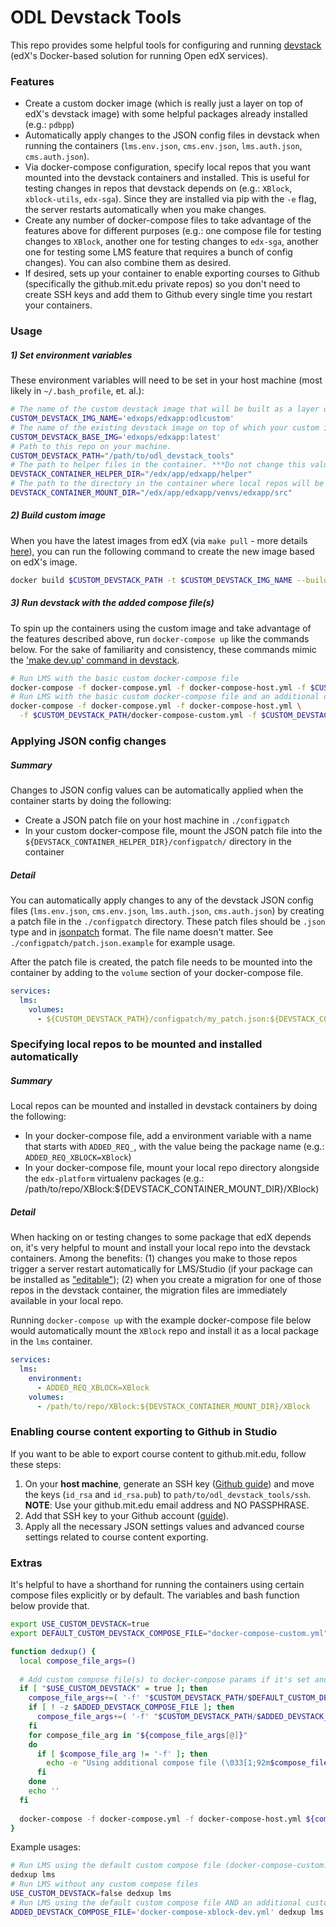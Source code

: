 # ODL Devstack Tools

This repo provides some helpful tools for configuring and running [devstack](https://github.com/edx/devstack) (edX's Docker-based solution for running Open edX services).

### Features

- Create a custom docker image (which is really just a layer on top of edX's 
  devstack image) with some helpful packages already installed (e.g.: `pdbpp`)
- Automatically apply changes to the JSON config files in devstack when running the containers
  (`lms.env.json`, `cms.env.json`, `lms.auth.json`, `cms.auth.json`).
- Via docker-compose configuration, specify local repos that you want mounted 
  into the devstack containers and installed. 
  This is useful for testing changes in repos that devstack depends on (e.g.: `XBlock`, 
  `xblock-utils`, `edx-sga`). Since they are installed via pip with the `-e` flag, the 
  server restarts automatically when you make changes.
- Create any number of docker-compose files to take advantage of the features above for different
  purposes (e.g.: one compose file for testing changes to `XBlock`, another one for testing changes to `edx-sga`, 
  another one for testing some LMS feature that requires a bunch of config changes). You can also combine them as 
  desired.
- If desired, sets up your container to enable exporting courses to Github (specifically the 
  github.mit.edu private repos) so you don't need to create SSH keys and add them to Github
  every single time you restart your containers. 
 

### Usage

##### 1) Set environment variables
 
These environment variables will need to be set in your host machine (most likely in `~/.bash_profile`, et. al.):

```bash
# The name of the custom devstack image that will be built as a layer on top of the devstack image.
CUSTOM_DEVSTACK_IMG_NAME='edxops/edxapp:odlcustom'
# The name of the existing devstack image on top of which your custom image will be based. Defaults to ""
CUSTOM_DEVSTACK_BASE_IMG='edxops/edxapp:latest'
# Path to this repo on your machine.
CUSTOM_DEVSTACK_PATH="/path/to/odl_devstack_tools"
# The path to helper files in the container. ***Do not change this value***
DEVSTACK_CONTAINER_HELPER_DIR="/edx/app/edxapp/helper"
# The path to the directory in the container where local repos will be mounted. ***Do not change this value***
DEVSTACK_CONTAINER_MOUNT_DIR="/edx/app/edxapp/venvs/edxapp/src"
```

##### 2) Build custom image

When you have the latest images from edX (via `make pull` - more details 
[here](https://github.com/edx/devstack#using-the-latest-images)), you can run the following command to 
create the new image based on edX's image.
 
```bash
docker build $CUSTOM_DEVSTACK_PATH -t $CUSTOM_DEVSTACK_IMG_NAME --build-arg BASE_IMG=$CUSTOM_DEVSTACK_BASE_IMG --no-cache
```

##### 3) Run devstack with the added compose file(s)

To spin up the containers using the custom image and take advantage of the features described above,
run `docker-compose up` like the commands below. For the sake of familiarity and consistency, these 
commands mimic the ['make dev.up' command in devstack](https://github.com/edx/devstack/blob/master/Makefile).

```bash
# Run LMS with the basic custom docker-compose file
docker-compose -f docker-compose.yml -f docker-compose-host.yml -f $CUSTOM_DEVSTACK_PATH/docker-compose-custom.yml up -d lms
# Run LMS with the basic custom docker-compose file and an additional one that you created
docker-compose -f docker-compose.yml -f docker-compose-host.yml \
  -f $CUSTOM_DEVSTACK_PATH/docker-compose-custom.yml -f $CUSTOM_DEVSTACK_PATH/docker-compose-mine.yml up -d lms
```

### Applying JSON config changes

##### Summary

Changes to JSON config values can be automatically applied when the container starts by doing the following:

- Create a JSON patch file on your host machine in `./configpatch`
- In your custom docker-compose file, mount the JSON patch file into the 
  `${DEVSTACK_CONTAINER_HELPER_DIR}/configpatch/` directory in the container

##### Detail

You can automatically apply changes to any of the devstack JSON config files 
(`lms.env.json`, `cms.env.json`, `lms.auth.json`, `cms.auth.json`) by creating a patch file 
in the `./configpatch` directory. These patch files should be `.json` type and in 
[jsonpatch](http://jsonpatch.com/) format. The file name doesn't matter. See `./configpatch/patch.json.example` 
for example usage.

After the patch file is created, the patch file needs to be mounted into the container by adding to the `volume`
section of your docker-compose file.

```yml
services:
  lms:
    volumes:
      - ${CUSTOM_DEVSTACK_PATH}/configpatch/my_patch.json:${DEVSTACK_CONTAINER_HELPER_DIR}/configpatch/my_patch.json
```

### Specifying local repos to be mounted and installed automatically

##### Summary

Local repos can be mounted and installed in devstack containers by doing the following:

- In your docker-compose file, add a environment variable with a name that starts with `ADDED_REQ_`, with the value
  being the package name (e.g.: `ADDED_REQ_XBLOCK=XBlock`) 
- In your docker-compose file, mount your local repo directory alongside the `edx-platform` virtualenv packages 
  (e.g.: /path/to/repo/XBlock:${DEVSTACK_CONTAINER_MOUNT_DIR}/XBlock)

##### Detail

When hacking on or testing changes to some package that edX depends on, it's very helpful to mount and install your 
local repo into the devstack containers. Among the benefits: (1) changes you make to those repos trigger a server
restart automatically for LMS/Studio (if your package can be installed as ["editable"](https://pip.pypa.io/en/stable/reference/pip_install/#editable-installs)); 
(2) when you create a migration for one of those repos in the devstack container, 
the migration files are immediately available in your local repo.

Running `docker-compose up` with the example docker-compose file below would automatically mount the `XBlock` repo 
and install it as a local package in the `lms` container.
   
```yml
services:
  lms:
    environment:
      - ADDED_REQ_XBLOCK=XBlock
    volumes:
      - /path/to/repo/XBlock:${DEVSTACK_CONTAINER_MOUNT_DIR}/XBlock
```


### Enabling course content exporting to Github in Studio

If you want to be able to export course content to github.mit.edu, follow these steps:

1. On your **host machine**, generate an SSH key ([Github guide](https://help.github.com/articles/generating-a-new-ssh-key-and-adding-it-to-the-ssh-agent/#generating-a-new-ssh-key))
  and move the keys (`id_rsa` and `id_rsa.pub`) to `path/to/odl_devstack_tools/ssh`.
  **NOTE**: Use your github.mit.edu email address and NO PASSPHRASE.
1. Add that SSH key to your Github account ([guide](https://help.github.com/articles/adding-a-new-ssh-key-to-your-github-account/)).
1. Apply all the necessary JSON settings values and advanced course settings related
  to course content exporting.

### Extras

It's helpful to have a shorthand for running the containers using certain compose files explicitly or by default.
The variables and bash function below provide that.  

```bash
export USE_CUSTOM_DEVSTACK=true
export DEFAULT_CUSTOM_DEVSTACK_COMPOSE_FILE="docker-compose-custom.yml"

function dedxup() {
  local compose_file_args=()
  
  # Add custom compose file(s) to docker-compose params if it's set and the file exists
  if [ "$USE_CUSTOM_DEVSTACK" = true ]; then
    compose_file_args+=( '-f' "$CUSTOM_DEVSTACK_PATH/$DEFAULT_CUSTOM_DEVSTACK_COMPOSE_FILE" )
    if [ ! -z $ADDED_DEVSTACK_COMPOSE_FILE ]; then
      compose_file_args+=( '-f' "$CUSTOM_DEVSTACK_PATH/$ADDED_DEVSTACK_COMPOSE_FILE" )
    fi
    for compose_file_arg in "${compose_file_args[@]}"
    do
      if [ $compose_file_arg != '-f' ]; then
        echo -e "Using additional compose file (\033[1;92m$compose_file_arg\e[0m) ..."
      fi
    done
    echo ''
  fi
  
  docker-compose -f docker-compose.yml -f docker-compose-host.yml ${compose_file_args[@]} up -d $@
}
```

Example usages:
```bash
# Run LMS using the default custom compose file (docker-compose-custom.yml)
dedxup lms
# Run LMS without any custom compose files
USE_CUSTOM_DEVSTACK=false dedxup lms
# Run LMS using the default custom compose file AND an additional custom compose file
ADDED_DEVSTACK_COMPOSE_FILE='docker-compose-xblock-dev.yml' dedxup lms
```
